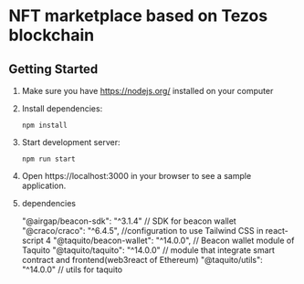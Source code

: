 # NFT marketplace based on Tezos blockchain


## Getting Started

1. Make sure you have https://nodejs.org/ installed on your computer

2. Install dependencies:

   `npm install`

3. Start development server:

   `npm run start`

4. Open https://localhost:3000 in your browser to see a sample application.



5. dependencies

   "@airgap/beacon-sdk": "^3.1.4" // SDK for beacon wallet
   "@craco/craco": "^6.4.5", //configuration to use Tailwind CSS in react-script 4
   "@taquito/beacon-wallet": "^14.0.0", // Beacon wallet module of Taquito
   "@taquito/taquito": "^14.0.0" // module that integrate smart contract and frontend(web3react of Ethereum)
   "@taquito/utils": "^14.0.0" // utils for taquito

